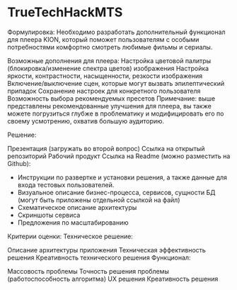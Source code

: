 # TrueTechHackMTS
Формулировка:
Необходимо разработать дополнительный функционал для плеера KION, который поможет пользователям с особыми потребностями комфортно смотреть любимые фильмы и сериалы. 

Возможные дополнения для плеера:
Настройка цветовой палитры (блокировка/изменение спектра цветов) изображения
Настройка яркости, контрастности, насыщенности, резкости изображения
Включение/выключение сцен, которые могут вызвать эпилептический припадок
Сохранение настроек для конкретного пользователя
Возможность выбора рекомендуемых пресетов
Примечание: выше представлены рекомендованные улучшения для плеера, вы также можете погрузиться глубже в проблематику и модифицировать его по своему усмотрению, охватив большую аудиторию.

Решение:

Презентация (загружать во второй вопрос)
Ссылка на открытый репозиторий 
Рабочий продукт
Ссылка на Readme (можно разместить на Github): 
- Инструкции по развертке и установки решения, а также данные для входа тестовых пользователей. 
- Визуальное описание бизнес-процесса, сервисов, сущности БД (могут быть приложены отдельной ссылкой на файл) 
- Схематическое описание архитектуры
- Скриншоты сервиса
- Предложения по масштабированию
 

Критерии оценки:
Техническое решение:

Описание архитектуры приложения
Техническая эффективность решения 
Креативность технического решения
Функционал: 

Массовость проблемы 
Точность решения проблемы (работоспособность алгоритма)
UX решения
Креативность решения
